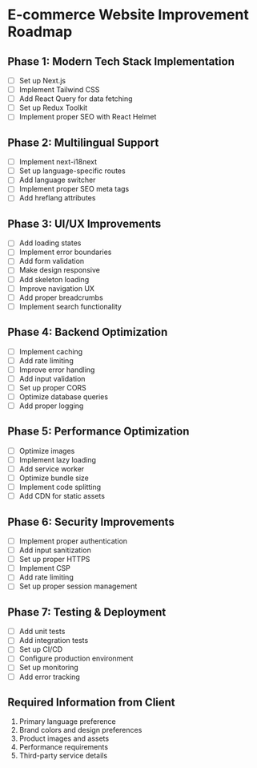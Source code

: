 # E-commerce Website Improvement Roadmap

## Phase 1: Modern Tech Stack Implementation
- [ ] Set up Next.js
- [ ] Implement Tailwind CSS
- [ ] Add React Query for data fetching
- [ ] Set up Redux Toolkit
- [ ] Implement proper SEO with React Helmet

## Phase 2: Multilingual Support
- [ ] Implement next-i18next
- [ ] Set up language-specific routes
- [ ] Add language switcher
- [ ] Implement proper SEO meta tags
- [ ] Add hreflang attributes

## Phase 3: UI/UX Improvements
- [ ] Add loading states
- [ ] Implement error boundaries
- [ ] Add form validation
- [ ] Make design responsive
- [ ] Add skeleton loading
- [ ] Improve navigation UX
- [ ] Add proper breadcrumbs
- [ ] Implement search functionality

## Phase 4: Backend Optimization
- [ ] Implement caching
- [ ] Add rate limiting
- [ ] Improve error handling
- [ ] Add input validation
- [ ] Set up proper CORS
- [ ] Optimize database queries
- [ ] Add proper logging

## Phase 5: Performance Optimization
- [ ] Optimize images
- [ ] Implement lazy loading
- [ ] Add service worker
- [ ] Optimize bundle size
- [ ] Implement code splitting
- [ ] Add CDN for static assets

## Phase 6: Security Improvements
- [ ] Implement proper authentication
- [ ] Add input sanitization
- [ ] Set up proper HTTPS
- [ ] Implement CSP
- [ ] Add rate limiting
- [ ] Set up proper session management

## Phase 7: Testing & Deployment
- [ ] Add unit tests
- [ ] Add integration tests
- [ ] Set up CI/CD
- [ ] Configure production environment
- [ ] Set up monitoring
- [ ] Add error tracking

## Required Information from Client
1. Primary language preference
2. Brand colors and design preferences
3. Product images and assets
4. Performance requirements
5. Third-party service details 